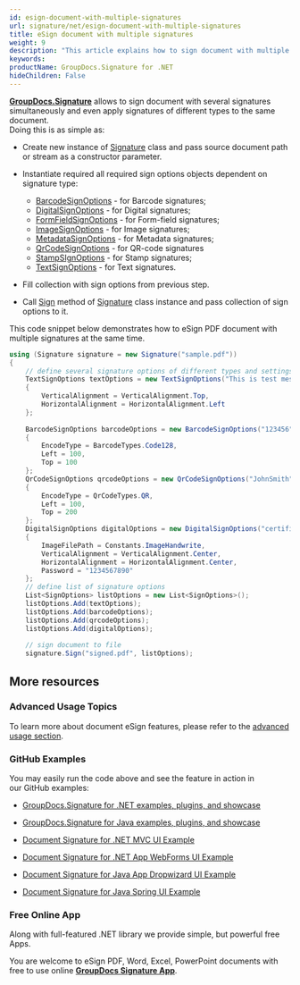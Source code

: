 ```yaml
---
id: esign-document-with-multiple-signatures
url: signature/net/esign-document-with-multiple-signatures
title: eSign document with multiple signatures
weight: 9
description: "This article explains how to sign document with multiple signatures of various type by GroupDocs.Signature API"
keywords: 
productName: GroupDocs.Signature for .NET
hideChildren: False
---
```

[**GroupDocs.Signature**](https://products.groupdocs.com/signature/net) allows to sign document with several signatures simultaneously and even apply signatures of different types to the same document.   
Doing this is as simple as:

*   Create new instance of [Signature](https://apireference.groupdocs.com/net/signature/groupdocs.signature/signature) class and pass source document path or stream as a constructor parameter.
    
*   Instantiate required all required sign options objects dependent on signature type:
    
    *   [BarcodeSignOptions](https://apireference.groupdocs.com/net/signature/groupdocs.signature.options/barcodesignoptions) - for Barcode signatures;
    *   [DigitalSignOptions](https://apireference.groupdocs.com/net/signature/groupdocs.signature.options/digitalsignoptions) - for Digital signatures;
    *   [FormFieldSignOptions](https://apireference.groupdocs.com/net/signature/groupdocs.signature.options/formfieldsignoptions) - for Form-field signatures;
    *   [ImageSignOptions](https://apireference.groupdocs.com/net/signature/groupdocs.signature.options/imagesignoptions) - for Image signatures;
    *   [MetadataSignOptions](https://apireference.groupdocs.com/net/signature/groupdocs.signature.options/metadatasignoptions) - for Metadata signatures;
    *   [QrCodeSignOptions](https://apireference.groupdocs.com/net/signature/groupdocs.signature.options/qrcodesignoptions) - for QR-code signatures
    *   [StampSIgnOptions](https://apireference.groupdocs.com/net/signature/groupdocs.signature.options/stampsignoptions) - for Stamp signatures;
    *   [TextSignOptions](https://apireference.groupdocs.com/net/signature/groupdocs.signature.options/textsignoptions) - for Text signatures.
*   Fill collection with sign options from previous step.  
    
*   Call [Sign](https://apireference.groupdocs.com/net/signature/groupdocs.signature/signature/methods/sign) method of [Signature](https://apireference.groupdocs.com/net/signature/groupdocs.signature/signature) class instance and pass collection of sign options to it.
    

This code snippet below demonstrates how to eSign PDF document with multiple signatures at the same time.

```csharp
using (Signature signature = new Signature("sample.pdf"))
{
    // define several signature options of different types and settings
    TextSignOptions textOptions = new TextSignOptions("This is test message")
    {
        VerticalAlignment = VerticalAlignment.Top,
        HorizontalAlignment = HorizontalAlignment.Left
    };
                
    BarcodeSignOptions barcodeOptions = new BarcodeSignOptions("123456")
    {                    
        EncodeType = BarcodeTypes.Code128,
        Left = 100,
        Top = 100
    };
    QrCodeSignOptions qrcodeOptions = new QrCodeSignOptions("JohnSmith")
    {                    
        EncodeType = QrCodeTypes.QR,
        Left = 100,
        Top = 200
    };
    DigitalSignOptions digitalOptions = new DigitalSignOptions("certificate.pfx")
    {
        ImageFilePath = Constants.ImageHandwrite,
        VerticalAlignment = VerticalAlignment.Center,
        HorizontalAlignment = HorizontalAlignment.Center,
        Password = "1234567890"
    };
    // define list of signature options
    List<SignOptions> listOptions = new List<SignOptions>();
    listOptions.Add(textOptions);                
    listOptions.Add(barcodeOptions);
    listOptions.Add(qrcodeOptions);
    listOptions.Add(digitalOptions);
    
    // sign document to file
    signature.Sign("signed.pdf", listOptions);
```

## More resources

### Advanced Usage Topics

To learn more about document eSign features, please refer to the [advanced usage section](Advanced%2Busage.html).

### GitHub Examples 

You may easily run the code above and see the feature in action in our GitHub examples:

*   [GroupDocs.Signature for .NET examples, plugins, and showcase](https://github.com/groupdocs-signature/GroupDocs.Signature-for-.NET)
    
*   [GroupDocs.Signature for Java examples, plugins, and showcase](https://github.com/groupdocs-signature/GroupDocs.Signature-for-Java)
    
*   [Document Signature for .NET MVC UI Example](https://github.com/groupdocs-signature/GroupDocs.Signature-for-.NET-MVC) 
    
*   [Document Signature for .NET App WebForms UI Example](https://github.com/groupdocs-signature/GroupDocs.Signature-for-.NET-WebForms)
    
*   [Document Signature for Java App Dropwizard UI Example](https://github.com/groupdocs-signature/GroupDocs.Signature-for-Java-Dropwizard)
    
*   [Document Signature for Java Spring UI Example](https://github.com/groupdocs-signature/GroupDocs.Signature-for-Java-Spring)
    

### Free Online App 

Along with full-featured .NET library we provide simple, but powerful free Apps.

You are welcome to eSign PDF, Word, Excel, PowerPoint documents with free to use online **[GroupDocs Signature App](https://products.groupdocs.app/signature)**.
